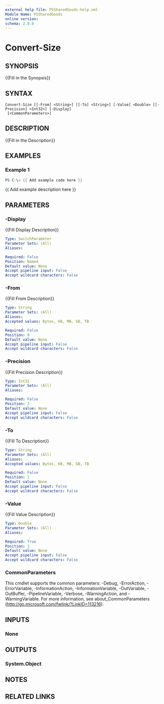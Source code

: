 ```yaml
---
external help file: PSSharedGoods-help.xml
Module Name: PSSharedGoods
online version:
schema: 2.0.0
---
```


# Convert-Size

## SYNOPSIS
{{Fill in the Synopsis}}

## SYNTAX

```
Convert-Size [[-From] <String>] [[-To] <String>] [-Value] <Double> [[-Precision] <Int32>] [-Display]
 [<CommonParameters>]
```

## DESCRIPTION
{{Fill in the Description}}

## EXAMPLES

### Example 1
```powershell
PS C:\> {{ Add example code here }}
```

{{ Add example description here }}

## PARAMETERS

### -Display
{{Fill Display Description}}

```yaml
Type: SwitchParameter
Parameter Sets: (All)
Aliases:

Required: False
Position: Named
Default value: None
Accept pipeline input: False
Accept wildcard characters: False
```

### -From
{{Fill From Description}}

```yaml
Type: String
Parameter Sets: (All)
Aliases:
Accepted values: Bytes, KB, MB, GB, TB

Required: False
Position: 0
Default value: None
Accept pipeline input: False
Accept wildcard characters: False
```

### -Precision
{{Fill Precision Description}}

```yaml
Type: Int32
Parameter Sets: (All)
Aliases:

Required: False
Position: 3
Default value: None
Accept pipeline input: False
Accept wildcard characters: False
```

### -To
{{Fill To Description}}

```yaml
Type: String
Parameter Sets: (All)
Aliases:
Accepted values: Bytes, KB, MB, GB, TB

Required: False
Position: 1
Default value: None
Accept pipeline input: False
Accept wildcard characters: False
```

### -Value
{{Fill Value Description}}

```yaml
Type: Double
Parameter Sets: (All)
Aliases:

Required: True
Position: 2
Default value: None
Accept pipeline input: False
Accept wildcard characters: False
```

### CommonParameters
This cmdlet supports the common parameters: -Debug, -ErrorAction, -ErrorVariable, -InformationAction, -InformationVariable, -OutVariable, -OutBuffer, -PipelineVariable, -Verbose, -WarningAction, and -WarningVariable. For more information, see about_CommonParameters (http://go.microsoft.com/fwlink/?LinkID=113216).

## INPUTS

### None

## OUTPUTS

### System.Object
## NOTES

## RELATED LINKS
